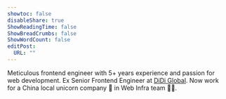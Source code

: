```yaml
---
showtoc: false
disableShare: true
ShowReadingTime: false
ShowBreadCrumbs: false
ShowWordCount: false
editPost: 
  URL: ""
---
```



Meticulous frontend engineer with 5+ years experience and passion for web development.
Ex Senior Frontend Engineer at [DiDi Global](https://www.didiglobal.com/).
Now work for a China local unicorn company 🦄 in Web Infra team 👨‍💻.